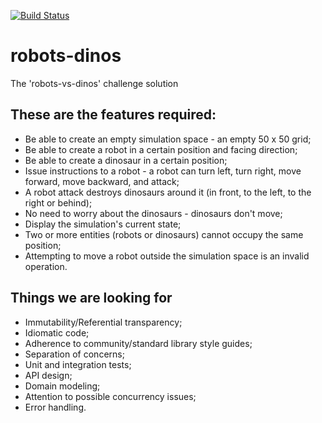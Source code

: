[![Build Status](https://github.com/yakushechkin/robots-dinos/actions/workflows/main.yml/badge.svg)](https://github.com/yakushechkin/robots-dinos/actions/workflows/main.yml)


# robots-dinos
The 'robots-vs-dinos' challenge solution

## These are the features required:

- Be able to create an empty simulation space - an empty 50 x 50 grid;
- Be able to create a robot in a certain position and facing direction;
- Be able to create a dinosaur in a certain position;
- Issue instructions to a robot - a robot can turn left, turn right, move forward, move backward, and attack;
- A robot attack destroys dinosaurs around it (in front, to the left, to the right or behind);
- No need to worry about the dinosaurs - dinosaurs don't move;
- Display the simulation's current state;
- Two or more entities (robots or dinosaurs) cannot occupy the same position;
- Attempting to move a robot outside the simulation space is an invalid operation.

## Things we are looking for

- Immutability/Referential transparency;
- Idiomatic code;
- Adherence to community/standard library style guides;
- Separation of concerns;
- Unit and integration tests;
- API design;
- Domain modeling;
- Attention to possible concurrency issues;
- Error handling.
